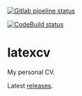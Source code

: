[![Gitlab pipeline status](https://gitlab.com/ollaww/latexcv/badges/main/pipeline.svg)](https://gitlab.com/ollaww/latexcv/commits/main)

[![CodeBuild status](https://codebuild.eu-central-1.amazonaws.com/badges?uuid=eyJlbmNyeXB0ZWREYXRhIjoibnpnWmkzamlDNE5KdXRmdkMweG1UUlhxNVJNa25aUml6YWlEMlVHS3FZSy9nUlY2ZjdjNWF5c0FhWFc4bDk0VEF4azJOQ2E2STNzQmZjT3FITWpWVDRFPSIsIml2UGFyYW1ldGVyU3BlYyI6InpKdForYWx0Z2Ewd1d6bVAiLCJtYXRlcmlhbFNldFNlcmlhbCI6MX0%3D&branch=main)](https://gitlab.com/ollaww/latexcv/commits/main)

# latexcv
My personal CV.

Latest [releases](https://gitlab.com/ollaww/latexcv/-/releases/).